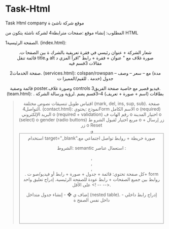 # Task-Html
Task Html company
موقع شركة ناشئ ة 
 
 المطلوب: إنشاء موقع  :صفحات مترابطة4  لشركة ناشئة يتكون من HTML 
 
 الصفحة الرئيسية1. (index.html):
   <header>.شعار الشركة + عنوان رئيسي في  فقرة تعريفية بالشرك ة  بين الصفحا ت
   <nav> قائمة تنقل   title.و alt صورة غلاف مع  " عنوان + فقرة + رابط "اقرأ المزي د
   <article>  مقالات  3قسم فيه 
 
 صفحة الخدمات2. (services.html): 
 colspan/rowspan  مدة) مع –  سعر – وصف – جدول (خدمة 
 .  للقيم/المميزا ت<dl> قائمة وصفية  poster.وصورة غلاف controls فيديو قصير مع خاصية  صفحة الفريق3. (team.html):  . بطاقات (اسم + صورة + تعريف) 4–3قسم يضم  .لرؤية ورسالة الشركة<blockquote> اقتباس طويل تنسيقات نصوص مختلفة (mark, del, ins, sup, sub).  صفحة التواصل4. (contact.html): نموذج  :يحتويForm   الاسم الكامل o (required)   البريد الإلكتروني o (required + validation)   رقم الهات ف o  اختيار المدينة o (select) o gender (radio buttons)   مربع اختيار لقبول الشرو ط o  زر إرسال + زر o Reset  <legend>.و  <fieldset> استخدام  target="_blank".صورة خريطة + روابط تواصل اجتماعي مع 
 
 
 
الشروط: semantic استعمال عناصر : <header>, <nav>, <main>, <footer>. كل صفحة تحتوي: قائمة + جدول + صورة + رابط  أو فيديو/صو ت+ form روابط بين جميع الصفحات + رابط عودة للصفحة الرئيسية. إدراج تعليق واحد على الأقل <! -- -->. 
 
 
  إضاف ي ❖ - إنشاء جدول متداخل (nested table). - إدراج رابط داخلي داخل نفس الصفح ة 